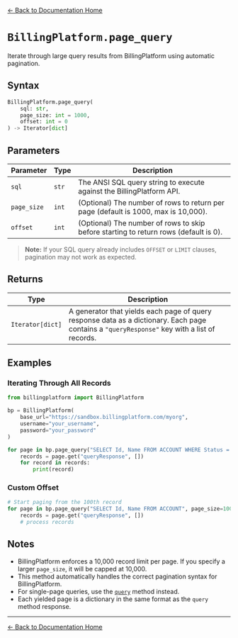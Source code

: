 [← Back to Documentation Home](README.md)

# `BillingPlatform.page_query`

Iterate through large query results from BillingPlatform using automatic pagination.

## Syntax

```python
BillingPlatform.page_query(
    sql: str,
    page_size: int = 1000,
    offset: int = 0
) -> Iterator[dict]
```

## Parameters

| Parameter   | Type   | Description |
|-------------|--------|-------------|
| `sql`       | `str`  | The ANSI SQL query string to execute against the BillingPlatform API. |
| `page_size` | `int`  | (Optional) The number of rows to return per page (default is 1000, max is 10,000). |
| `offset`    | `int`  | (Optional) The number of rows to skip before starting to return rows (default is 0). |

> **Note:** If your SQL query already includes `OFFSET` or `LIMIT` clauses, pagination may not work as expected.

## Returns

| Type           | Description |
|----------------|-------------|
| `Iterator[dict]` | A generator that yields each page of query response data as a dictionary. Each page contains a `"queryResponse"` key with a list of records. |

## Examples

### Iterating Through All Records

```python
from billingplatform import BillingPlatform

bp = BillingPlatform(
    base_url="https://sandbox.billingplatform.com/myorg",
    username="your_username",
    password="your_password"
)

for page in bp.page_query("SELECT Id, Name FROM ACCOUNT WHERE Status = 'ACTIVE'", page_size=5000):
    records = page.get("queryResponse", [])
    for record in records:
        print(record)
```

### Custom Offset

```python
# Start paging from the 100th record
for page in bp.page_query("SELECT Id, Name FROM ACCOUNT", page_size=1000, offset=100):
    records = page.get("queryResponse", [])
    # process records
```

## Notes

- BillingPlatform enforces a 10,000 record limit per page. If you specify a larger `page_size`, it will be capped at 10,000.
- This method automatically handles the correct pagination syntax for BillingPlatform.
- For single-page queries, use the [`query`](query.md) method instead.
- Each yielded page is a dictionary in the same format as the `query` method response.

---

[← Back to Documentation Home](README.md)